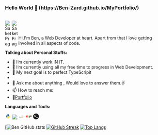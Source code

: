 ### Hello World 👋 (https://Ben-Zard.github.io/MyPortfolio/)

<br/>

<a href="https://www.linkedin.com/in/benzardus">
<img align="left" alt="Saket Prag" width="22px" src="https://cdn.jsdelivr.net/npm/simple-icons@v3/icons/linkedin.svg" />
</a>
<a href="https://medium.com/@benzardus">
<img align="left" alt="Saket Prag" width="22px" src="https://cdn.jsdelivr.net/npm/simple-icons@v3/icons/medium.svg" />
</a>
<br />

<br />

Hi,I'm Ben, a Web Developer at heart. Apart from that I love getting involved in all aspects of code. 


<!-- //<img align="right" alt="GIF" src="https://media.giphy.com/media/USV0ym3bVWQJJmNu3N/giphy.gif" /> -->


**Talking about Personal Stuffs:**

- 🔭 I’m currently work IN IT.
- 🌱 I’m currently using all my free time to progress in Web Development.
- 👯 My next goal is to perfect TypeScripit
-
- 💬 Ask me about anything , Would love to answer them.✌
- 📫 How to reach me: 
- 📝[Portfolio](https://Benzardus.com)






**Languages and Tools:**


<code><img height="20" src="https://raw.githubusercontent.com/github/explore/80688e429a7d4ef2fca1e82350fe8e3517d3494d/topics/python/python.png"></code>
<code><img height="20" src="https://raw.githubusercontent.com/github/explore/80688e429a7d4ef2fca1e82350fe8e3517d3494d/topics/Jsvsscripit/javascripit.png"></code>
<code><img height="20" src="https://raw.githubusercontent.com/github/explore/80688e429a7d4ef2fca1e82350fe8e3517d3494d/topics/mysql/mysql.png"></code>
<code><img height="20" src="https://raw.githubusercontent.com/github/explore/80688e429a7d4ef2fca1e82350fe8e3517d3494d/topics/git/git.png"></code>
<code><img height="20" src="https://raw.githubusercontent.com/github/explore/80688e429a7d4ef2fca1e82350fe8e3517d3494d/topics/terminal/terminal.png"></code>



[![Ben GitHub stats](https://github-readme-stats.vercel.app/api?username=Ben-Zard&show_icons=true&theme=radical)
[![GitHub Streak](https://github-readme-streak-stats.herokuapp.com/?user=Ben-Zard)](https://git.io/streak-stats)
[![Top Langs](https://github-readme-stats.vercel.app/api/top-langs/?username=anuraghazra&layout=compact&theme=radical)](https://github.com/anuraghazra/github-readme-stats)

